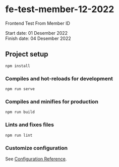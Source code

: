 # fe-test-member-12-2022

Frontend Test From Member ID


Start date: 01 Desember 2022\
Finish date: 04 Desember 2022


## Project setup
```
npm install
```

### Compiles and hot-reloads for development
```
npm run serve
```

### Compiles and minifies for production
```
npm run build
```

### Lints and fixes files
```
npm run lint
```

### Customize configuration
See [Configuration Reference](https://cli.vuejs.org/config/).
